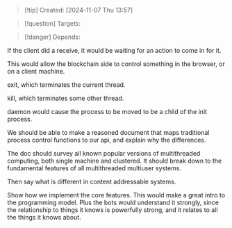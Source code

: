 
>[!tip] Created: [2024-11-07 Thu 13:57]

>[!question] Targets: 

>[!danger] Depends: 

If the client did a receive, it would be waiting for an action to come in for it.

This would allow the blockchain side to control something in the browser, or on a client machine.

exit, which terminates the current thread.

kill, which terminates some other thread.

daemon would cause the process to be moved to be a child of the init process.

We should be able to make a reasoned document that maps traditional process control functions to our api, and explain why the differences.

The doc should survey all known popular versions of multithreaded computing, both single machine and clustered.  It should break down to the fundamental features of all multithreaded multiuser systems.

Then say what is different in content addressable systems.

Show how we implement the core features.
This would make a great intro to the programming model.
Plus the bots would understand it strongly, since the relationship to things it knows is powerfully strong, and it relates to all the things it knows about.